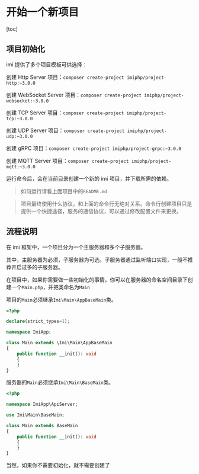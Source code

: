 # 开始一个新项目

[toc]

## 项目初始化

imi 提供了多个项目模板可供选择：

创建 Http Server 项目：`composer create-project imiphp/project-http:~3.0.0`

创建 WebSocket Server 项目：`composer create-project imiphp/project-websocket:~3.0.0`

创建 TCP Server 项目：`composer create-project imiphp/project-tcp:~3.0.0`

创建 UDP Server 项目：`composer create-project imiphp/project-udp:~3.0.0`

创建 gRPC 项目：`composer create-project imiphp/project-grpc:~3.0.0`

创建 MQTT Server 项目：`composer create-project imiphp/project-mqtt:~3.0.0`

运行命令后，会在当前目录创建一个新的 imi 项目，并下载所需的依赖。

> 如何运行请看上面项目中的`README.md`

> 项目最终使用什么协议，和上面的命令行无绝对关系。命令行创建项目只是提供一个快捷途径，服务的通信协议，可以通过修改配置文件来更换。

## 流程说明

在 imi 框架中，一个项目分为一个主服务器和多个子服务器。

其中，主服务器为必须，子服务器为可选。子服务器通过监听端口实现，一般不推荐开启过多的子服务器。

在项目中，如果你需要做一些初始化的事情，你可以在服务器的命名空间目录下创建一个`Main.php`，并把类命名为`Main`

项目的`Main`必须继承`Imi\Main\AppBaseMain`类。

```php
<?php

declare(strict_types=1);

namespace ImiApp;

class Main extends \Imi\Main\AppBaseMain
{
    public function __init(): void
    {
    }
}
```

服务器的`Main`必须继承`Imi\Main\BaseMain`类。

```php
<?php

namespace ImiApp\ApiServer;

use Imi\Main\BaseMain;

class Main extends BaseMain
{
    public function __init(): void
    {
    }
}
```

当然，如果你不需要初始化，就不需要创建了
